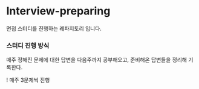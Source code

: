 # Interview-preparing
면접 스터디를 진행하는 레파지토리 입니다.

### 스터디 진행 방식

매주 정해진 문제에 대한 답변을 다음주까지 공부해오고,
준비해온 답변들을 정리해 기록한다.

! 매주 3문제씩 진행

